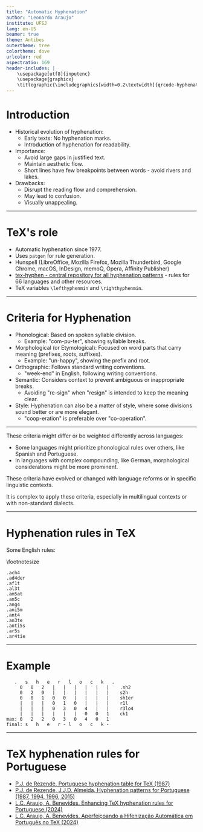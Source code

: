 ```yaml
---
title: "Automatic Hyphenation"
author: "Leonardo Araujo"
institute: UFSJ
lang: en-US
beamer: true
theme: Antibes
outertheme: tree
colortheme: dove
urlcolor: red
aspectratio: 169
header-includes: |
    \usepackage[utf8]{inputenc}
    \usepackage{graphicx}
    \titlegraphic{\includegraphics[width=0.2\textwidth]{qrcode-hyphenation.png}}
---
```


# Introduction

- Historical evolution of hyphenation:
  - Early texts: No hyphenation marks.
  - Introduction of hyphenation for readability.
- Importance:
  - Avoid large gaps in justified text.
  - Maintain aesthetic flow.
  - Short lines have few breakpoints between words - avoid rivers and lakes.
- Drawbacks:
  - Disrupt the reading flow and comprehension.
  - May lead to confusion.
  - Visually unappealing.

---

# TeX's role
  - Automatic hyphenation since 1977.
  - Uses `patgen` for rule generation.
  - Hunspell (LibreOffice, Mozilla Firefox, Mozilla Thunderbird, Google Chrome, macOS, InDesign, memoQ, Opera, Affinity Publisher)
  - [tex-hyphen - central repository for all hyphenation patterns](https://github.com/hyphenation/tex-hyphen) - rules for 66 languages and other resources.
  - TeX variables `\lefthyphenmin` and `\righthyphenmin`.

---

# Criteria for Hyphenation

- Phonological: Based on spoken syllable division.
  - Example: "com-pu-ter", showing syllable breaks.
- Morphological (or Etymological): Focused on word parts that carry meaning (prefixes, roots, suffixes).
  - Example: "un-happy", showing the prefix and root.
- Orthographic: Follows standard writing conventions.
  - "week-end" in English, following writing conventions.
- Semantic: Considers context to prevent ambiguous or inappropriate breaks.
  - Avoiding "re-sign" when "resign" is intended to keep the meaning clear.
- Style: Hyphenation can also be a matter of style, where some divisions sound better or are more elegant.
  - "coop-eration" is preferable over "co-operation".

---

These criteria might differ or be weighted differently across languages:
- Some languages might prioritize phonological rules over others, like Spanish and Portuguese.
- In languages with complex compounding, like German, morphological considerations might be more prominent.

These criteria have evolved or changed with language reforms or in specific linguistic contexts.

It is complex to apply these criteria, especially in multilingual contexts or with non-standard dialects.

---

# Hyphenation rules in TeX

Some English rules:

\footnotesize
```
.ach4
.ad4der
.af1t
.al3t
.am5at
.an5c
.ang4
.ani5m
.ant4
.an3te
.anti5s
.ar5s
.ar4tie
```

---

# Example

```
   .   s   h   e   r   l   o   c   k   .
     0   0   2   |   |   |   |   |   |    .sh2
     0   2   0   |   |   |   |   |   |    s2h
     0   0   1   0   0   |   |   |   |    sh1er
     |   |   |   0   1   0   |   |   |    r1l
     |   |   |   0   3   0   4   |   |    r3lo4
     |   |   |   |   |   |   0   0   1    ck1
max: 0   2   2   0   3   0   4   0   1
final: s   h   e   r - l   o   c   k -
```

---

# TeX hyphenation rules for Portuguese

- [P.J. de Rezende. Portuguese hyphenation table for TeX (1987)](https://tug.org/TUGboat/tb08-2/tb18software.pdf)
- [P.J. de Rezende, J.J.D. Almeida. Hyphenation patterns for Portuguese (1987, 1994, 1996, 2015)](https://mirror.ctan.org/language/hyph-utf8/tex/generic/hyph-utf8/patterns/tex/hyph-pt.tex.)
- [L.C. Araujo, A. Benevides. Enhancing TeX hyphenation rules for Portuguese (2024)](https://tug.org/TUGboat/tb45-3/tb141araujo-pthyph.html)
- [L.C. Araujo, A. Benevides. Aperfeiçoando a Hifenização Automática em Português no TeX (2024)](https://www.linguamatica.com/index.php/linguamatica/article/view/435)

